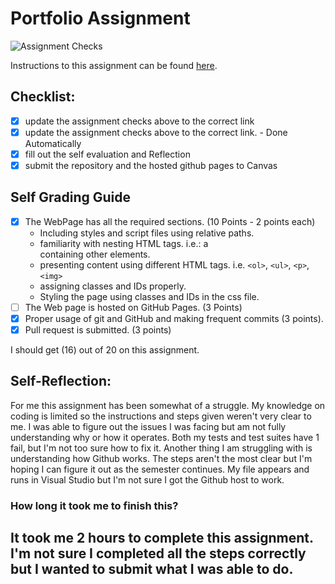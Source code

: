 Portfolio Assignment
==========================================
![Assignment Checks](https://github.com/IT3049C/1.student-portfolio/workflows/Assignment%20Checks/badge.svg)

Instructions to this assignment can be found [here](https://it3049c.github.io/Material/Assignments/1.Online_Portfolio/).
## Checklist:
- [x] update the assignment checks above to the correct link
- [x] update the assignment checks above to the correct link. - Done Automatically
- [x] fill out the self evaluation and Reflection
- [x] submit the repository and the hosted github pages to Canvas

## Self Grading Guide
<!--- put an x in each of the completed sections below .. e.g. [x] Task 1 --->

- [x] The WebPage has all the required sections. (10 Points - 2 points each)
  - Including styles and script files using relative paths.
  - familiarity with nesting HTML tags. i.e.: a <div> containing other elements.
  - presenting content using different HTML tags. i.e. `<ol>`, `<ul>`, `<p>`, `<img>`
  - assigning classes and IDs properly.
  - Styling the page using classes and IDs in the css file.
- [ ] The Web page is hosted on GitHub Pages. (3 Points)
- [x] Proper usage of git and GitHub and making frequent commits (3 points).
- [x] Pull request is submitted. (3 points)

<!--- Update the following line with your grade --->
I should get (16) out of 20 on this assignment.

## Self-Reflection:
For me this assignment has been somewhat of a struggle. My knowledge on coding is limited so the instructions and steps given weren't very clear to me. I was able to figure out the issues I was facing but am not fully understanding why or how it operates. Both my tests and test suites have 1 fail, but I'm not too sure how to fix it. Another thing I am struggling with is understanding how Github works. The steps aren't the most clear but I'm hoping I can figure it out as the semester continues. My file appears and runs in Visual Studio but I'm not sure I got the Github host to work. 

### How long it took me to finish this?
It took me 2 hours to complete this assignment. I'm not sure I completed all the steps correctly but I wanted to submit what I was able to do. 
-----------------------
